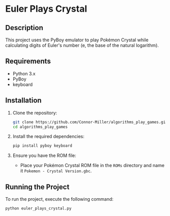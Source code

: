 # Euler Plays Crystal

## Description
This project uses the PyBoy emulator to play Pokémon Crystal while calculating digits of Euler's number (e, the base of the natural logarithm).

## Requirements
- Python 3.x
- PyBoy
- keyboard

## Installation

1. Clone the repository:
   ```bash
   git clone https://github.com/Connor-Miller/algorithms_play_games.git
   cd algorithms_play_games
   ```

2. Install the required dependencies:
   ```bash
   pip install pyboy keyboard
   ```

3. Ensure you have the ROM file:
   - Place your Pokémon Crystal ROM file in the `ROMs` directory and name it `Pokemon - Crystal Version.gbc`.


## Running the Project

To run the project, execute the following command:

```bash
python euler_plays_crystal.py
```

